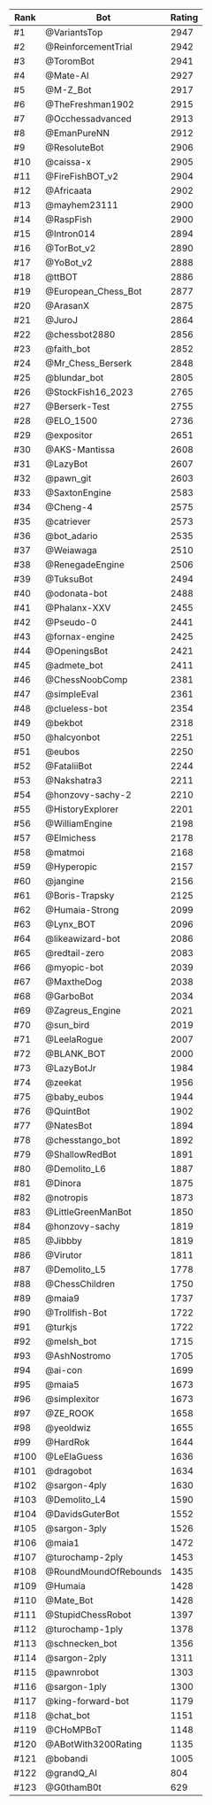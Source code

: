Rank|Bot|Rating
---|---|---
#1|@VariantsTop|2947
#2|@ReinforcementTrial|2942
#3|@ToromBot|2941
#4|@Mate-AI|2927
#5|@M-Z_Bot|2917
#6|@TheFreshman1902|2915
#7|@Occhessadvanced|2913
#8|@EmanPureNN|2912
#9|@ResoluteBot|2906
#10|@caissa-x|2905
#11|@FireFishBOT_v2|2904
#12|@Africaata|2902
#13|@mayhem23111|2900
#14|@RaspFish|2900
#15|@Intron014|2894
#16|@TorBot_v2|2890
#17|@YoBot_v2|2888
#18|@ttBOT|2886
#19|@European_Chess_Bot|2877
#20|@ArasanX|2875
#21|@JuroJ|2864
#22|@chessbot2880|2856
#23|@faith_bot|2852
#24|@Mr_Chess_Berserk|2848
#25|@blundar_bot|2805
#26|@StockFish16_2023|2765
#27|@Berserk-Test|2755
#28|@ELO_1500|2736
#29|@expositor|2651
#30|@AKS-Mantissa|2608
#31|@LazyBot|2607
#32|@pawn_git|2603
#33|@SaxtonEngine|2583
#34|@Cheng-4|2575
#35|@catriever|2573
#36|@bot_adario|2535
#37|@Weiawaga|2510
#38|@RenegadeEngine|2506
#39|@TuksuBot|2494
#40|@odonata-bot|2488
#41|@Phalanx-XXV|2455
#42|@Pseudo-0|2441
#43|@fornax-engine|2425
#44|@OpeningsBot|2421
#45|@admete_bot|2411
#46|@ChessNoobComp|2381
#47|@simpleEval|2361
#48|@clueless-bot|2354
#49|@bekbot|2318
#50|@halcyonbot|2251
#51|@eubos|2250
#52|@FataliiBot|2244
#53|@Nakshatra3|2211
#54|@honzovy-sachy-2|2210
#55|@HistoryExplorer|2201
#56|@WilliamEngine|2198
#57|@Elmichess|2178
#58|@matmoi|2168
#59|@Hyperopic|2157
#60|@jangine|2156
#61|@Boris-Trapsky|2125
#62|@Humaia-Strong|2099
#63|@Lynx_BOT|2096
#64|@likeawizard-bot|2086
#65|@redtail-zero|2083
#66|@myopic-bot|2039
#67|@MaxtheDog|2038
#68|@GarboBot|2034
#69|@Zagreus_Engine|2021
#70|@sun_bird|2019
#71|@LeelaRogue|2007
#72|@BLANK_BOT|2000
#73|@LazyBotJr|1984
#74|@zeekat|1956
#75|@baby_eubos|1944
#76|@QuintBot|1902
#77|@NatesBot|1894
#78|@chesstango_bot|1892
#79|@ShallowRedBot|1891
#80|@Demolito_L6|1887
#81|@Dinora|1875
#82|@notropis|1873
#83|@LittleGreenManBot|1850
#84|@honzovy-sachy|1819
#85|@Jibbby|1819
#86|@Virutor|1811
#87|@Demolito_L5|1778
#88|@ChessChildren|1750
#89|@maia9|1737
#90|@Trollfish-Bot|1722
#91|@turkjs|1722
#92|@melsh_bot|1715
#93|@AshNostromo|1705
#94|@ai-con|1699
#95|@maia5|1673
#96|@simplexitor|1673
#97|@ZE_ROOK|1658
#98|@yeoldwiz|1655
#99|@HardRok|1644
#100|@LeElaGuess|1636
#101|@dragobot|1634
#102|@sargon-4ply|1630
#103|@Demolito_L4|1590
#104|@DavidsGuterBot|1552
#105|@sargon-3ply|1526
#106|@maia1|1472
#107|@turochamp-2ply|1453
#108|@RoundMoundOfRebounds|1435
#109|@Humaia|1428
#110|@Mate_Bot|1428
#111|@StupidChessRobot|1397
#112|@turochamp-1ply|1378
#113|@schnecken_bot|1356
#114|@sargon-2ply|1311
#115|@pawnrobot|1303
#116|@sargon-1ply|1300
#117|@king-forward-bot|1179
#118|@chat_bot|1151
#119|@CHoMPBoT|1148
#120|@ABotWith3200Rating|1135
#121|@bobandi|1005
#122|@grandQ_AI|804
#123|@G0thamB0t|629
